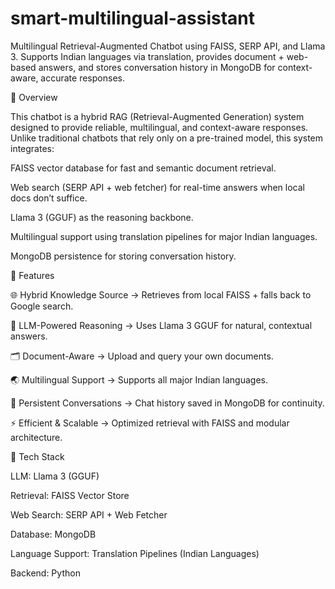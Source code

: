 # smart-multilingual-assistant
Multilingual Retrieval-Augmented Chatbot using FAISS, SERP API, and Llama 3. Supports Indian languages via translation, provides document + web-based answers, and stores conversation history in MongoDB for context-aware, accurate responses.

🚀 Overview

This chatbot is a hybrid RAG (Retrieval-Augmented Generation) system designed to provide reliable, multilingual, and context-aware responses. Unlike traditional chatbots that rely only on a pre-trained model, this system integrates:

FAISS vector database for fast and semantic document retrieval.

Web search (SERP API + web fetcher) for real-time answers when local docs don’t suffice.

Llama 3 (GGUF) as the reasoning backbone.

Multilingual support using translation pipelines for major Indian languages.

MongoDB persistence for storing conversation history.

🔑 Features

🌐 Hybrid Knowledge Source → Retrieves from local FAISS + falls back to Google search.

🧠 LLM-Powered Reasoning → Uses Llama 3 GGUF for natural, contextual answers.

🗂️ Document-Aware → Upload and query your own documents.

🌏 Multilingual Support → Supports all major Indian languages.

💾 Persistent Conversations → Chat history saved in MongoDB for continuity.

⚡ Efficient & Scalable → Optimized retrieval with FAISS and modular architecture.

📂 Tech Stack

LLM: Llama 3 (GGUF)

Retrieval: FAISS Vector Store

Web Search: SERP API + Web Fetcher

Database: MongoDB

Language Support: Translation Pipelines (Indian Languages)

Backend: Python
